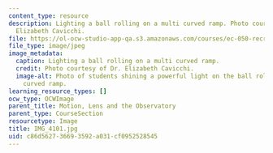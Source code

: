 ```yaml
---
content_type: resource
description: Lighting a ball rolling on a multi curved ramp. Photo courtesy of Dr.
  Elizabeth Cavicchi.
file: https://ol-ocw-studio-app-qa.s3.amazonaws.com/courses/ec-050-recreate-experiments-from-history-inform-the-future-from-the-past-galileo-january-iap-2010/c86d562736693592a031cf0952528545_IMG_4101.jpg
file_type: image/jpeg
image_metadata:
  caption: Lighting a ball rolling on a multi curved ramp.
  credit: Photo courtesy of Dr. Elizabeth Cavicchi.
  image-alt: Photo of students shining a powerful light on the ball rolling on the
    curved ramp.
learning_resource_types: []
ocw_type: OCWImage
parent_title: Motion, Lens and the Observatory
parent_type: CourseSection
resourcetype: Image
title: IMG_4101.jpg
uid: c86d5627-3669-3592-a031-cf0952528545
---
```

